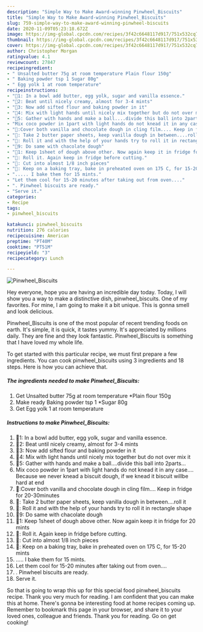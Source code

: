 ```yaml
---
description: "Simple Way to Make Award-winning Pinwheel_Biscuits"
title: "Simple Way to Make Award-winning Pinwheel_Biscuits"
slug: 759-simple-way-to-make-award-winning-pinwheel-biscuits
date: 2020-11-09T05:23:18.672Z
image: https://img-global.cpcdn.com/recipes/3f42c6648117d917/751x532cq70/pinwheel_biscuits-recipe-main-photo.jpg
thumbnail: https://img-global.cpcdn.com/recipes/3f42c6648117d917/751x532cq70/pinwheel_biscuits-recipe-main-photo.jpg
cover: https://img-global.cpcdn.com/recipes/3f42c6648117d917/751x532cq70/pinwheel_biscuits-recipe-main-photo.jpg
author: Christopher Morgan
ratingvalue: 4.1
reviewcount: 27847
recipeingredient:
- " Unsalted butter 75g at room temperature Plain flour 150g"
- " Baking powder tsp 1 Sugar 80g"
- " Egg yolk 1 at room temperature"
recipeinstructions:
- "💠1: In a bowl add butter, egg yolk, sugar and vanilla essence."
- "💠2: Beat until nicely creamy, almost for 3-4 mints"
- "💠3: Now add sifted flour and baking powder in it"
- "💠4: Mix with light hands until nicely mix together but do not over mix it"
- "💠5: Gather with hands and make a ball....divide this ball into 2parts..."
- "Mix coco powder in 1part with light hands do not knead it in any case.... Because we never knead a biscuit dough, if we knead it biscuit willbe hard at end"
- "💠:Cover both vanilla and chocolate dough in cling film.... Keep in fridge for 20-30minutes"
- "💠: Take 2 butter paper sheets, keep vanilla dough in between....roll it"
- "💠: Roll it and with the help of your hands try to roll it in rectangle shape"
- "💠9: Do same with chacolate dough"
- "💠1: Keep 1sheet of dough above other. Now again keep it in fridge for 20 mints"
- "💠: Roll it. Again keep in fridge before cutting."
- "💠: Cut into almost 1/8 inch pieces"
- "💠: Keep on a baking tray, bake in preheated oven on 175 C, for 15-20 mints"
- "..... I bake them for 15 mints."
- "Let them cool for 15-20 minutes after taking out from oven...."
- ". Pinwheel biscuits are ready."
- "Serve it."
categories:
- Recipe
tags:
- pinwheel_biscuits

katakunci: pinwheel_biscuits 
nutrition: 276 calories
recipecuisine: American
preptime: "PT40M"
cooktime: "PT51M"
recipeyield: "3"
recipecategory: Lunch

---
```



![Pinwheel_Biscuits](https://img-global.cpcdn.com/recipes/3f42c6648117d917/751x532cq70/pinwheel_biscuits-recipe-main-photo.jpg)

Hey everyone, hope you are having an incredible day today. Today, I will show you a way to make a distinctive dish, pinwheel_biscuits. One of my favorites. For mine, I am going to make it a bit unique. This is gonna smell and look delicious.

Pinwheel_Biscuits is one of the most popular of recent trending foods on earth. It's simple, it is quick, it tastes yummy. It's appreciated by millions daily. They are fine and they look fantastic. Pinwheel_Biscuits is something that I have loved my whole life.




To get started with this particular recipe, we must first prepare a few ingredients. You can cook pinwheel_biscuits using 3 ingredients and 18 steps. Here is how you can achieve that.

<!--inarticleads1-->

##### The ingredients needed to make Pinwheel_Biscuits:

1. Get  Unsalted butter 75g at room temperature *Plain flour 150g
1. Make ready  Baking powder tsp 1 *Sugar 80g
1. Get  Egg yolk 1 at room temperature




<!--inarticleads2-->

##### Instructions to make Pinwheel_Biscuits:

1. 💠1: In a bowl add butter, egg yolk, sugar and vanilla essence.
1. 💠2: Beat until nicely creamy, almost for 3-4 mints
1. 💠3: Now add sifted flour and baking powder in it
1. 💠4: Mix with light hands until nicely mix together but do not over mix it
1. 💠5: Gather with hands and make a ball....divide this ball into 2parts...
1. Mix coco powder in 1part with light hands do not knead it in any case.... Because we never knead a biscuit dough, if we knead it biscuit willbe hard at end
1. 💠:Cover both vanilla and chocolate dough in cling film.... Keep in fridge for 20-30minutes
1. 💠: Take 2 butter paper sheets, keep vanilla dough in between....roll it
1. 💠: Roll it and with the help of your hands try to roll it in rectangle shape
1. 💠9: Do same with chacolate dough
1. 💠1: Keep 1sheet of dough above other. Now again keep it in fridge for 20 mints
1. 💠: Roll it. Again keep in fridge before cutting.
1. 💠: Cut into almost 1/8 inch pieces
1. 💠: Keep on a baking tray, bake in preheated oven on 175 C, for 15-20 mints
1. ..... I bake them for 15 mints.
1. Let them cool for 15-20 minutes after taking out from oven....
1. . Pinwheel biscuits are ready.
1. Serve it.




So that is going to wrap this up for this special food pinwheel_biscuits recipe. Thank you very much for reading. I am confident that you can make this at home. There's gonna be interesting food at home recipes coming up. Remember to bookmark this page in your browser, and share it to your loved ones, colleague and friends. Thank you for reading. Go on get cooking!
